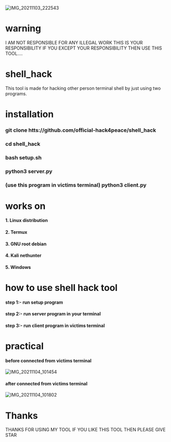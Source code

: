 ![IMG_20211103_222543](https://user-images.githubusercontent.com/90603785/140114891-de9ebdee-e193-49cd-b188-75325449316c.jpg)

# warning
I AM NOT RESPONSIBLE FOR ANY ILLEGAL WORK THIS IS YOUR RESPONSIBILITY IF YOU EXCEPT YOUR RESPONSIBILITY THEN USE THIS TOOL....    
# shell_hack
This tool is made for hacking other person terminal shell by just using two programs.
# installation
### git clone htts://github.com/official-hack4peace/shell_hack
### cd shell_hack
### bash setup.sh
### python3 server.py
### (use this program in victims terminal) python3 client.py
# works on
#### 1. Linux distribution
#### 2. Termux
#### 3. GNU root debian
#### 4. Kali nethunter
#### 5. Windows
# how to use shell hack tool
#### step 1:- run setup program 
#### step 2:- run server program in your terminal
#### step 3:- run client program in victims terminal
# practical
#### before connected from victims terminal
![IMG_20211104_101454](https://user-images.githubusercontent.com/90603785/140259661-b573d39d-5566-4ed9-89dd-c1e4b88853fd.jpg)
#### after connected from victims terminal
![IMG_20211104_101802](https://user-images.githubusercontent.com/90603785/140259822-9e949207-1c5c-4f1c-8e0b-d844d23eae90.jpg)
# Thanks
THANKS FOR USING MY TOOL IF YOU LIKE THIS TOOL THEN PLEASE GIVE STAR
